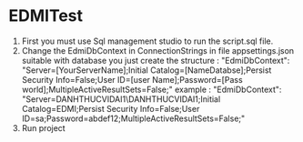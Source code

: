 # EDMITest
1. First you must use Sql management studio to run the script.sql file.
2. Change the EdmiDbContext in ConnectionStrings in file appsettings.json suitable with database you just create the structure :
"EdmiDbContext": "Server=[YourServerName];Initial Catalog=[NameDatabse];Persist Security Info=False;User ID=[user Name];Password=[Pass world];MultipleActiveResultSets=False;" 
example : "EdmiDbContext": "Server=DANHTHUCVIDAI1\\DANHTHUCVIDAI1;Initial Catalog=EDMI;Persist Security Info=False;User ID=sa;Password=abdef12;MultipleActiveResultSets=False;"
3. Run project
